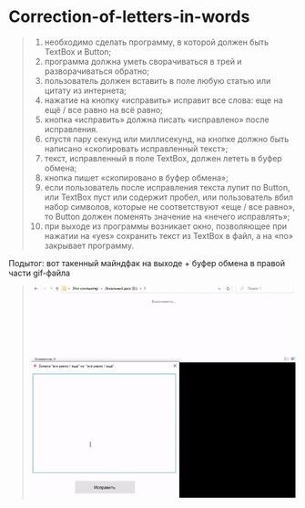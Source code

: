 # Correction-of-letters-in-words
>1. необходимо сделать программу, в которой должен быть TextBox и Button;
>2. программа должна уметь сворачиваться в трей и разворачиваться обратно;
>3. пользователь должен вставить в поле любую статью или цитату из интернета;
>4. нажатие на кнопку «исправить» исправит все слова: еще на ещё / все равно на всё равно;
>5. кнопка «исправить» должна писать «исправлено» после исправления.
>6. спустя пару секунд или миллисекунд, на кнопке должно быть написано «скопировать исправленный текст»;
>7. текст, исправленный в поле TextBox, должен лететь в буфер обмена;
>8. кнопка пишет «скопировано в буфер обмена»;
>9. если пользователь после исправления текста лупит по Button, или TextBox пуст или содержит пробел, или пользователь вбил набор символов, которые не соответствуют «еще / все равно», то Button должен поменять значение на «нечего исправлять»;
>10. при выходе из программы возникает окно, позволяющее при нажатии на «yes» сохранить текст из TextBox в файл, а на «no» закрывает программу.

Подытог: вот такенный майндфак на выходе + буфер обмена в правой части gif-файла
>![](Correction%20of%20letters%20in%20words/Program_output.gif)
